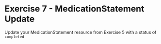 # Exercise 7 - MedicationStatement Update

Update your MedicationStatement resource from Exercise 5 with a status of `completed`